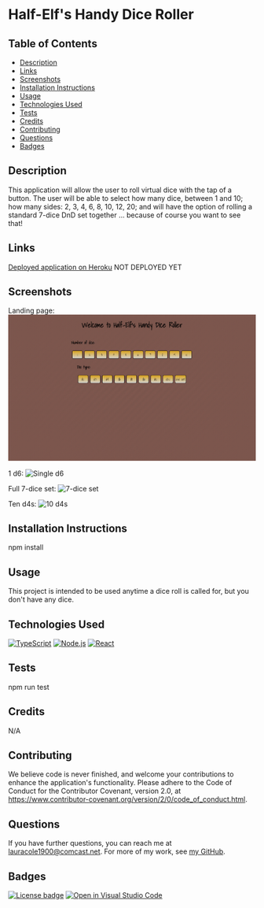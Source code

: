 # Half-Elf's Handy Dice Roller

## Table of Contents

* [Description](#description)
* [Links](#links)
* [Screenshots](#screenshots)
* [Installation Instructions](#installation-instructions)
* [Usage](#usage)
* [Technologies Used](#technologies-used)
* [Tests](#tests)
* [Credits](#credits)
* [Contributing](#contributing)
* [Questions](#questions)
* [Badges](#badges)

## Description

This application will allow the user to roll virtual dice with the tap of a button. The user will be able to select how many dice, between 1 and 10; how many sides: 2, 3, 4, 6, 8, 10, 12, 20; and will have the option of rolling a standard 7-dice DnD set together ... because of course you want to see that!

## Links

[Deployed application on Heroku](https://#) NOT DEPLOYED YET

## Screenshots

Landing page:
![Landing page](assets/lander.png)

1 d6:
![Single d6](assets/#.png)

Full 7-dice set:
![7-dice set](assets/#.png)

Ten d4s:
![10 d4s](assets/#.png)

## Installation Instructions

npm install

## Usage

This project is intended to be used anytime a dice roll is called for, but you don't have any dice.

## Technologies Used

[![TypeScript](https://img.shields.io/badge/built%20with-TypeScript-007acc)](https://www.typescriptlang.org/) [![Node.js](https://img.shields.io/badge/built%20with-Node.js-3c873a)](https://nodejs.org/en/) [![React](https://img.shields.io/badge/built%20with-React-61dbfb)](https://reactjs.org/)

## Tests

npm run test

## Credits

N/A

## Contributing

We believe code is never finished, and welcome your contributions to enhance the application's functionality. Please adhere to the Code of Conduct for the Contributor Covenant, version 2.0, at https://www.contributor-covenant.org/version/2/0/code_of_conduct.html.

## Questions

If you have further questions, you can reach me at lauracole1900@comcast.net. For more of my work, see [my GitHub](https://github.com/LauraCole1900).

## Badges

[![License badge](https://img.shields.io/badge/license-MIT-daa524)](./LICENSE) [![Open in Visual Studio Code](https://open.vscode.dev/badges/open-in-vscode.svg)](https://open.vscode.dev/LauraCole1900/react-ts-dice-roller)